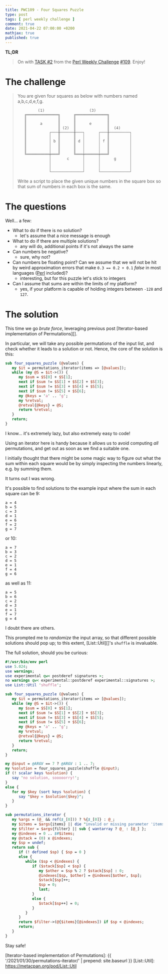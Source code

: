 ```yaml
---
title: PWC109 - Four Squares Puzzle
type: post
tags: [ perl weekly challenge ]
comment: true
date: 2021-04-22 07:00:00 +0200
mathjax: true
published: true
---
```


**TL;DR**

> On with [TASK #2][] from the [Perl Weekly Challenge][] [#109][].
> Enjoy!

# The challenge

> You are given four squares as below with numbers named a,b,c,d,e,f,g.
> 
>              (1)                    (3)
>        ╔══════════════╗      ╔══════════════╗
>        ║              ║      ║              ║
>        ║      a       ║      ║      e       ║
>        ║              ║ (2)  ║              ║  (4)
>        ║          ┌───╫──────╫───┐      ┌───╫─────────┐
>        ║          │   ║      ║   │      │   ║         │
>        ║          │ b ║      ║ d │      │ f ║         │
>        ║          │   ║      ║   │      │   ║         │
>        ║          │   ║      ║   │      │   ║         │
>        ╚══════════╪═══╝      ╚═══╪══════╪═══╝         │
>                   │       c      │      │      g      │
>                   │              │      │             │
>                   │              │      │             │
>                   └──────────────┘      └─────────────┘
> 
> Write a script to place the given unique numbers in the square box so
> that sum of numbers in each box is the same.

# The questions

Well... a few:

- What to do if there is no solution?
    - let's assume that a nice message is enough
- What to do if there are multiple solutions?
    - any will do, additional points if it's not always the same
- Can numbers be negative?
    - sure, why not?
- Can numbers be floating point? Can we assume that we will not be
  hit by weird approximation errors that make `0.3 == 0.2 + 0.1` *false*
  in most languages ([Perl][] included)?
    - interesting, but for this puzzle let's stick to integers
- Can I assume that sums are within the limits of my platform?
    - yes, if your platform is capable of holding integers between
      `-128` and `127`.

# The solution

This time we go *brute force*, leveraging previous post [Iterator-based
implementation of Permutations][].

In particular, we will take any possible permutations of the input list,
and check whether it leads to a solution or not. Hence, the core of the
solution is this:

```perl
sub four_squares_puzzle (@values) {
   my $it = permutations_iterator(items => [@values]);
   while (my @S = $it->()) {
      my $sum = $S[0] + $S[1];
      next if $sum != $S[1] + $S[2] + $S[3];
      next if $sum != $S[3] + $S[4] + $S[5];
      next if $sum != $S[5] + $S[6];
      my @keys = 'a' .. 'g';
      my %retval;
      @retval{@keys} = @S;
      return %retval;
   }
   return;
}
```

I know... it's extremely lazy, but also extremely easy to code!

Using an iterator here is handy because it allows us to avoid computing
*all* permutations, and get out as soon as we find a suitable one.

I initially thought that there might be some magic way to figure out
what the sum within each square would be by simply inspecting the
numbers linearly, e.g. by summing them.

It turns out I was wrong.

It's possible to find solutions to the example input where the sum in
each square can be 9:

```
a = 4
b = 5
c = 3
d = 1
e = 6
f = 2
g = 7
```

or 10:

```
a = 7
b = 3
c = 2
d = 5
e = 1
f = 4
g = 6
```

as well as 11:

```
a = 5
b = 6
c = 2
d = 3
e = 1
f = 7
g = 4
```

I doubt there are others.

This prompted me to *randomize* the input array, so that different
possible solutions should pop up; to this extent, [List::Util][]'s
`shuffle` is invaluable.

The full solution, should you be curious:

```perl
#!/usr/bin/env perl
use 5.024;
use warnings;
use experimental qw< postderef signatures >;
no warnings qw< experimental::postderef experimental::signatures >;
use List::Util 'shuffle';

sub four_squares_puzzle (@values) {
   my $it = permutations_iterator(items => [@values]);
   while (my @S = $it->()) {
      my $sum = $S[0] + $S[1];
      next if $sum != $S[1] + $S[2] + $S[3];
      next if $sum != $S[3] + $S[4] + $S[5];
      next if $sum != $S[5] + $S[6];
      my @keys = 'a' .. 'g';
      my %retval;
      @retval{@keys} = @S;
      return %retval;
   }
   return;
}

my @input = @ARGV == 7 ? @ARGV : 1 .. 7;
my %solution = four_squares_puzzle(shuffle @input);
if (! scalar keys %solution) {
   say 'no solution, sooooorry!';
}
else {
   for my $key (sort keys %solution) {
      say "$key = $solution{$key}";
   }
}

sub permutations_iterator {
   my %args = (@_ && ref($_[0])) ? %{$_[0]} : @_;
   my $items = $args{items} || die "invalid or missing parameter 'items'";
   my $filter = $args{filter} || sub { wantarray ? @_ : [@_] };
   my @indexes = 0 .. $#$items;
   my @stack = (0) x @indexes;
   my $sp = undef;
   return sub {
      if (! defined $sp) { $sp = 0 }
      else {
         while ($sp < @indexes) {
            if ($stack[$sp] < $sp) {
               my $other = $sp % 2 ? $stack[$sp] : 0;
               @indexes[$sp, $other] = @indexes[$other, $sp];
               $stack[$sp]++;
               $sp = 0;
               last;
            }
            else {
               $stack[$sp++] = 0;
            }
         }
      }
      return $filter->(@{$items}[@indexes]) if $sp < @indexes;
      return;
   }
}
```

Stay safe!


[Perl Weekly Challenge]: https://perlweeklychallenge.org/
[#109]: https://perlweeklychallenge.org/blog/perl-weekly-challenge-109/
[TASK #2]: https://perlweeklychallenge.org/blog/perl-weekly-challenge-109/#TASK2
[Perl]: https://www.perl.org/
[Iterator-based implementation of Permutations]: {{ '/2021/01/30/permutations-iterator/' | prepend: site.baseurl }}
[List::Util]: https://metacpan.org/pod/List::Util
